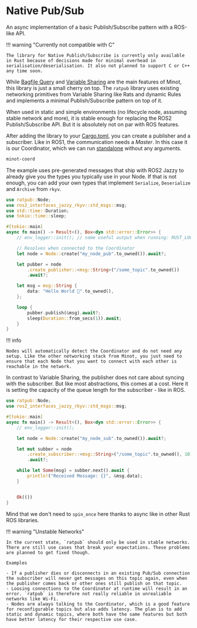 # Native Pub/Sub

An async implementation of a basic Publish/Subscribe pattern with a ROS-like API.

!!! warning "Currently not compatible with C"

    The library for Native Publish/Subscribe is currently only available in Rust because of decisions made for minimal overhead in serialisation/deserialisation. It also not planned to support C or C++ any time soon.

While [Bagfile Query](./bagquery.md) and [Variable Sharing](./varshare.md) are the main features of Minot, this library is just a small cherry on top. The `ratpub` library uses existing networking primitives from Variable Sharing like Rats and dynamic Rules and implements a minimal Publish/Subscribe pattern on top of it.

When used in static and simple environments (no lifecycle node, assuming stable network and more), it is stable enough for replacing the ROS2 Publish/Subscribe API. But it is absolutely not on par with ROS features.

After adding the library to your [Cargo.toml](./installation.md#ratpub-native-publishsubscribe), you can create a publisher and a subscriber. Like in ROS1, the communication needs a *Master*. In this case it is our Coordinator, which we can run [standalone](./installation.md#standalone-coordinator) without any arguments.

~~~sh title="Start the Coordinator in your Shell"
minot-coord
~~~

The example uses pre-generated messages that ship with ROS2 Jazzy to already give you the types you typically use in your Node. If that is not enough, you can add your own types that implement `Serialize`, `Deserialize` and `Archive` from `rkyv`.

~~~rust title="publisher.rs"
use ratpub::Node;
use ros2_interfaces_jazzy_rkyv::std_msgs::msg;
use std::time::Duration;
use tokio::time::sleep;

#[tokio::main]
async fn main() -> Result<(), Box<dyn std::error::Error>> {
    // env_logger::init(); // some useful output when running: RUST_LOG=info cargo run 

    // Resolves when connected to the Coordinator
    let node = Node::create("my_node_pub".to_owned()).await?;     

    let pubber = node
        .create_publisher::<msg::String>("/some_topic".to_owned())
        .await?;

    let msg = msg::String {
        data: "Hello World 🖖".to_owned(),
    };

    loop {
        pubber.publish(&msg).await?;
        sleep(Duration::from_secs(1)).await;
    }
}
~~~

!!! info

    Nodes will automatically detect the Coordinator and do not need any setup. Like the other networking stack from Minot, you just need to ensure that each Node that you want to connect with each other is reachable in the network.


In contrast to Variable Sharing, the publisher does not care about syncing with the subscriber. But like most abstractions, this comes at a cost. Here it is setting the capacity of the queue length for the subscriber - like in ROS.

~~~rust title="subscriber.rs"
use ratpub::Node;
use ros2_interfaces_jazzy_rkyv::std_msgs::msg;

#[tokio::main]
async fn main() -> Result<(), Box<dyn std::error::Error>> {
    // env_logger::init();

    let node = Node::create("my_node_sub".to_owned()).await?;

    let mut subber = node
        .create_subscriber::<msg::String>("/some_topic".to_owned(), 10)
        .await?;

    while let Some(msg) = subber.next().await {
        println!("Received Message: {}", &msg.data);
    }


    Ok(())
}
~~~

Mind that we don't need to `spin_once` here thanks to async like in other Rust ROS libraries.

!!! warning "Unstable Networks"

    In the current state, `ratpub` should only be used in stable networks. There are still use cases that break your expectations. These problems are planned to get fixed though.

    Examples

    - If a publisher dies or disconnects in an existing Pub/Sub connection the subscriber will never get messages on this topic again, even when the publisher comes back or other ones still publish on that topic.
    - Loosing connections to the Coordinator at runtime will result in an error. `ratpub` is therefore not really reliable in unrealiable networks like Wi-Fi.
    - Nodes are always talking to the Coordinator, which is a good feature for reconfigurable topics but also adds latency. The plan is to add static and dynamic topics, where both have the same features but both have better latency for their respective use case.


